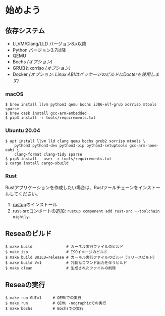 # 始めよう

## 依存システム

- LLVM/Clang/LLD バージョン8.x以降
- Python バージョン3.7以降
- QEMU
- Bochs *(オプション)*
- GRUBとxorriso *(オプション)*
- Docker *(オプション: Linux ABIはパッケージのビルドにDocterを使用します)*

### macOS

```
$ brew install llvm python3 qemu bochs i386-elf-grub xorriso mtools sparse
$ brew cask install gcc-arm-embedded
$ pip3 install -r tools/requirements.txt
```

### Ubuntu 20.04

```
$ apt install llvm lld clang qemu bochs grub2 xorriso mtools \
    python3 python3-dev python3-pip python3-setuptools gcc-arm-none-eabi \
    clang-format clang-tidy sparse
$ pip3 install --user -r tools/requirements.txt
$ cargo install cargo-xbuild
```

### Rust

Rustアプリケーションを作成したい場合は、Rustツールチェーンをインストールしてください。

1. [rustup](https://rustup.rs/)のインストール
2. rust-srcコンポートの追加: `rustup component add rust-src --toolchain nightly`.

## Reseaのビルド

```
$ make build               # カーネル実行ファイルのビルド
$ make iso                 # ISOイメージのビルド
$ make build BUILD=release # カーネル実行ファイルのビルド（リリースビルド）
$ make build V=1           # 冗長なコマンド出力を伴うビルド
$ make clean               # 生成されたファイルの削除
```
## Reseaの実行

```
$ make run GUI=1     # QEMUでの実行
$ make run           # QEMU -nographicでの実行
$ make bochs         # Bochsでの実行
```
